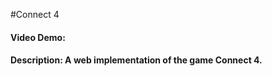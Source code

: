 #Connect 4
#### Video Demo:  [<URL HERE>](https://www.youtube.com/watch?v=TWcAmtWAfo0)
#### Description: A web implementation of the game Connect 4.
